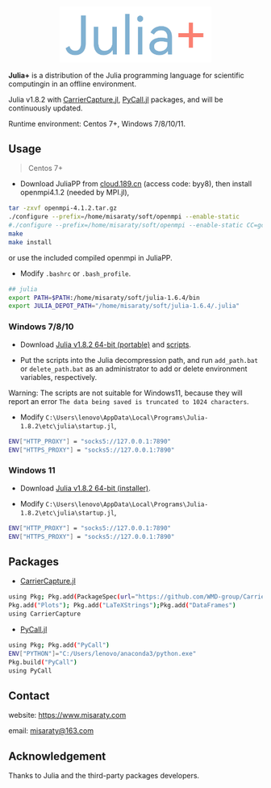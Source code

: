 <p align=center>
<img src="https://github.com/misaraty/juliaplus/blob/master/logo.jpg" width=300px height=auto/>
</p>

**Julia+** is a distribution of the Julia programming language for scientific computingin in an offline environment.

Julia v1.8.2 with [CarrierCapture.jl](https://github.com/WMD-group/CarrierCapture.jl), [PyCall.jl](https://github.com/JuliaPy/PyCall.jl) packages, and will be continuously updated.

Runtime environment: Centos 7+, Windows 7/8/10/11.

## Usage

> Centos 7+

* Download JuliaPP from [cloud.189.cn](https://cloud.189.cn/web/share?code=Ab6N3aQFJry2) (access code: byy8), then install openmpi4.1.2 (needed by MPI.jl), 

```bash
tar -zxvf openmpi-4.1.2.tar.gz
./configure --prefix=/home/misaraty/soft/openmpi --enable-static
#./configure --prefix=/home/misaraty/soft/openmpi --enable-static CC=gcc CXX=g++ F77=gfortran FC=gfortran F90=gfortran
make
make install
```

or use the included compiled openmpi in JuliaPP.

* Modify `.bashrc` or `.bash_profile`.

```bash
## julia
export PATH=$PATH:/home/misaraty/soft/julia-1.6.4/bin
export JULIA_DEPOT_PATH="/home/misaraty/soft/julia-1.6.4/.julia"
```

### Windows 7/8/10

* Download [Julia v1.8.2 64-bit (portable)](https://julialang.org/downloads/) and [scripts](https://github.com/misaraty/juliaplus/tree/master/windows).

* Put the scripts into the Julia decompression path, and run `add_path.bat` or `delete_path.bat` as an administrator to add or delete environment variables, respectively.

Warning: The scripts are not suitable for Windows11, because they will report an error `The data being saved is truncated to 1024 characters`.

* Modify `C:\Users\lenovo\AppData\Local\Programs\Julia-1.8.2\etc\julia\startup.jl`, 

```bash
ENV["HTTP_PROXY"] = "socks5://127.0.0.1:7890"
ENV["HTTPS_PROXY"] = "socks5://127.0.0.1:7890"
```

### Windows 11

* Download [Julia v1.8.2 64-bit (installer)](https://julialang.org/downloads/).

* Modify `C:\Users\lenovo\AppData\Local\Programs\Julia-1.8.2\etc\julia\startup.jl`, 

```bash
ENV["HTTP_PROXY"] = "socks5://127.0.0.1:7890"
ENV["HTTPS_PROXY"] = "socks5://127.0.0.1:7890"
```

## Packages

* [CarrierCapture.jl](https://github.com/WMD-group/CarrierCapture.jl)

```bash
using Pkg; Pkg.add(PackageSpec(url="https://github.com/WMD-group/CarrierCapture.jl"))
Pkg.add("Plots"); Pkg.add("LaTeXStrings");Pkg.add("DataFrames")
using CarrierCapture
```

* [PyCall.jl](https://github.com/JuliaPy/PyCall.jl)

```bash
using Pkg; Pkg.add("PyCall")
ENV["PYTHON"]="C:/Users/lenovo/anaconda3/python.exe"
Pkg.build("PyCall")
using PyCall
```

## Contact

website: https://www.misaraty.com

email: misaraty@163.com

## Acknowledgement

Thanks to Julia and the third-party packages developers.

